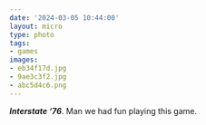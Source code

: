 ```yaml
---
date: '2024-03-05 10:44:00'
layout: micro
type: photo
tags:
- games
images:
- eb34f17d.jpg
- 9ae3c3f2.jpg
- abc5d4c6.png
---
```


**_Interstate ‘76_**. Man we had fun playing this game.
